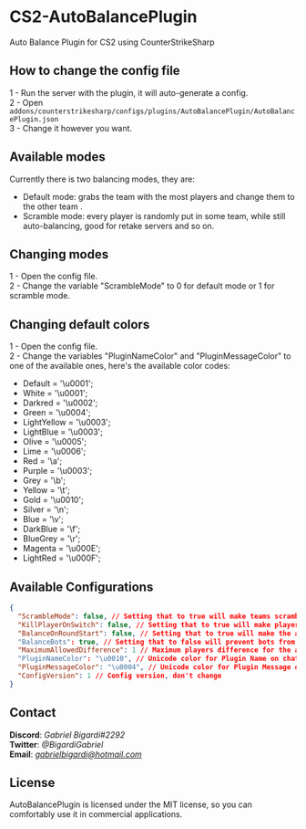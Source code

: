 # CS2-AutoBalancePlugin
 Auto Balance Plugin for CS2 using CounterStrikeSharp


## How to change the config file
1 - Run the server with the plugin, it will auto-generate a config.  
2 - Open ``addons/counterstrikesharp/configs/plugins/AutoBalancePlugin/AutoBalancePlugin.json``  
3 - Change it however you want.    

## Available modes
Currently there is two balancing modes, they are:
* Default mode: grabs the team with the most players and change them to the other team
.
* Scramble mode: every player is randomly put in some team, while still auto-balancing, good for retake servers and so on.

## Changing modes
1 - Open the config file.  
2 - Change the variable "ScrambleMode" to 0 for default mode or 1 for scramble mode.

## Changing default colors
1 - Open the config file.  
2 - Change the variables "PluginNameColor" and "PluginMessageColor" to one of the available ones, here's the available color codes:
* Default = '\u0001';
* White = '\u0001';
* Darkred = '\u0002';
* Green = '\u0004';
* LightYellow = '\u0003';
* LightBlue = '\u0003';
* Olive = '\u0005';
* Lime = '\u0006';
* Red = '\a';
* Purple = '\u0003';
* Grey = '\b';
* Yellow = '\t';
* Gold = '\u0010';
* Silver = '\n';
* Blue = '\v';
* DarkBlue = '\f';
* BlueGrey = '\r';
* Magenta = '\u000E';
* LightRed = '\u000F';

## Available Configurations
```json
{
  "ScrambleMode": false, // Setting that to true will make teams scramble upon auto-balance, good for retake servers
  "KillPlayerOnSwitch": false, // Setting that to true will make player get killed when being switched
  "BalanceOnRoundStart": false, // Setting that to true will make the auto-balance happen upon round start (default: on round end)
  "BalanceBots": true, // Setting that to false will prevent bots from being accounted into the auto-balance
  "MaximumAllowedDifference": 1 // Maximum players difference for the auto-balance to start working
  "PluginNameColor": "\u0010", // Unicode color for Plugin Name on chat messages
  "PluginMessageColor": "\u0004", // Unicode color for Plugin Message on chat messages
  "ConfigVersion": 1 // Config version, don't change
}
```

## Contact
**Discord**: *Gabriel Bigardi#2292*  
**Twitter**: *@BigardiGabriel*  
**Email**: *gabrielbigardi@hotmail.com*

## License
AutoBalancePlugin is licensed under the MIT license, so you can comfortably use it in commercial applications.
